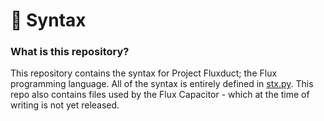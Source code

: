 # 💾 Syntax 

### What is this repository?

This repository contains the syntax for Project Fluxduct; the Flux programming language. All of the syntax is entirely defined in [stx.py](https://github.com/Fluxduct/syntax/blob/main/stx.py). This repo also contains files used by the Flux Capacitor - which at the time of writing is not yet released.

